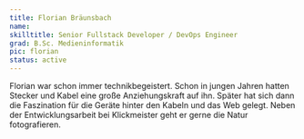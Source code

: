 ```yaml
---
title: Florian Bräunsbach
name:
skilltitle: Senior Fullstack Developer / DevOps Engineer
grad: B.Sc. Medieninformatik
pic: florian
status: active
---
```


Florian war schon immer technikbegeistert. Schon in jungen Jahren hatten Stecker und Kabel eine große Anziehungskraft auf ihn. Später hat sich dann die Faszination für die Geräte hinter den Kabeln und das Web gelegt. Neben der Entwicklungsarbeit bei Klickmeister geht er gerne die Natur fotografieren.
